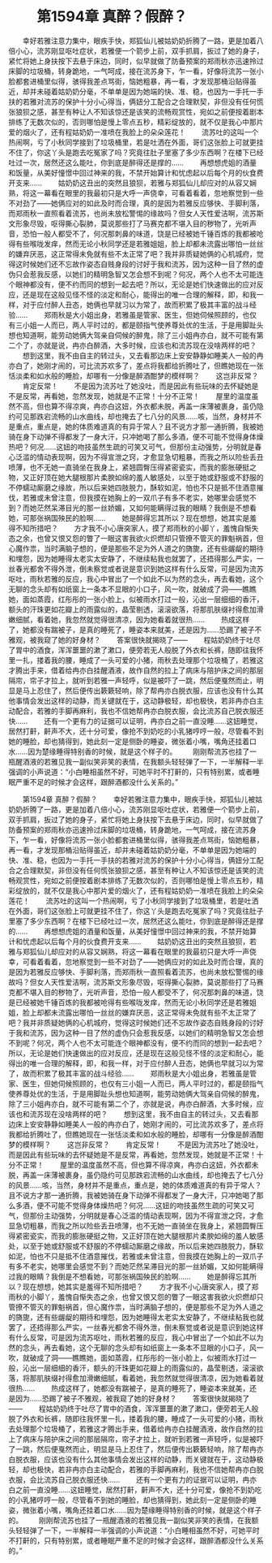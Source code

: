 # 　　第1594章 真醉？假醉？
　　幸好若雅注意力集中，眼疾手快，郑狐仙儿被姑奶奶折腾了一路，更是加着八倍小心，流苏刚显呕吐症状，若雅便一个箭步上前，双手抓肩，扳过了她的身子，紧忙将她上身扶按下去悬于床边，同时，似早就做了防备预案的郑雨秋亦迅速拎过床脚的垃圾桶，转身跪地，一气呵成，接在流苏身下，乍一看，好像将流苏一张小脸都套进桶里似得，骇得我差点骂街，恼她粗暴，再一看，才发现那桶沿贴得虽近，却并未碰着姑奶奶分毫，不单单是因为她端的快、准、稳，也因为一手托一手扶的若雅对流苏的保护十分小心得当，俩妞分工配合之合理默契，非但没有任何慌张狼狈之感，甚至有种让人不知该惊还是该笑的流畅观赏性，宛如之前便按着剧本排练了无数次似的，否则哪怕是慢上零点五秒，精彩绽放的，就不仅是我心中那片爱的烟火了，还有程姑奶奶一准喷在我脸上的朵朵莲花！
　　流苏吐的这叫一个热闹啊，亏了小秋同学接到了垃圾桶里，若是吐洒在外面，哥们这张脸上可就更挂不住了，你这丫头是跑去吃冤家了吗？究竟往肚子里塞了多少东西啊？在楼下已经吐过一次，居然还这么能吐，你到底是醉得还是撑的……
　　再想想虎姐的酒量和饭量，从美好憧憬中回过神来的我，不禁开始算计和忧虑起以后每个月的伙食费开支来……
　　姑奶奶这丑出的突然且狼狈，若雅与郑狐仙儿却应对的从容又娴熟，将这一幕看在眼里的我最初只是大呼一声侥幸，可看着看着，忽地察觉到一些不对劲了——她俩应对的如此及时而合理，真的是因为若雅反应够快、手脚利落，而郑雨秋一直照看着流苏，也尚未放松警惕的缘故吗？但女人天性爱洁啊，流苏斯文形象尽毁，呕得撕心裂肺，莫说那些打了马赛克都不堪入目的秽物了，光听声音，恐怕一般人都受不了，何况那刺鼻的味道，饶是已经被她千锤百炼的我都被呛得有些喉咙发痒，然而无论小秋同学还是若雅姐姐，脸上却都未流露出哪怕一丝丝的嫌弃厌恶，这正常得未免就有些不太正常了吧？我并非质疑她俩的心机城府，觉得这时候她们还不忘故作姿态自贱身段的讨好于我和流苏，因为这种一目了然的虚伪只会惹我反感，以她们的精明急智又怎会想不到呢？何况，两个人也不太可能连个眼神都没有，便不约而同的想到一起去吧？所以，无论是她们快速做出的应对反应，还是现在这般见怪不怪的淡定和耐心，能得出的唯一合理的解释，即，和我一样，对于应付醉人丑态，她俩也早就习以为常了，故而积累了极其丰富的战斗经验……
　　郑雨秋是大小姐出身，若雅虽是管家、医生，但她伺候照顾的，也仅有三小姐一人而已，两人平时过的，都是颐指气使养尊处优的生活，于是用脚趾头想也知道啊，能劳动她俩大驾亲自伺候的醉鬼，除了三小姐冉亦白，就不可能有第二个了，亦就是说，冉亦白醉酒，大多时候，应该也和流苏现在没啥两样的吧？
　　想到这里，我不由自主的转过头，又去看那边床上安安静静如睡美人一般的冉亦白了，她刚才闹的，可比流苏欢多了，差点将我都给折腾吐了，但瞧她现在一张恬淡柔和如水般的睡脸，却哪有一分像是醉酒酣梦的模样啊？
　　这岂非反常？
　　肯定反常！
　　不是因为流苏吐了她没吐，而是因此有些玩味的去怀疑她是不是反常，再看她，忽然发现，她就是不正常！十分不正常！
　　屋里的温度虽然不高，但也算不得凉爽，冉亦白这妞，外衣都未脱，再盖一床薄被裹身，虽仍隐约可见那跌宕流畅的山水曲线，却也掩去了七八分的风景……咳，当然，身材并不是重点，重点是，她的体质难道真的有异于常人？且不说方才那一通折腾，我被她骑在身下动弹不得都发了一身大汗，只冲她喝了那么多酒，便不可能不觉得身体燥热吧？何况……这妞的吻技虽然生疏的可笑又可气，但那份主动强势，分明就是春心泛滥的情动表现啊，因为不得宣泄之窍，才愈显急切粗暴，而我之所以险些丢丑喷薄，也不无她一直骑坐在我身上，紧翘圆臀压得紧密瓷实，而我的膨胀硬挺之物，又正好顶在她大腿根那片柔腴如绵的羞人敏感处，以至于她或舒服或不舒服的不停蠕动厮磨之缘故，所以后来她四肢脱力，酥软如泥，怕也不只是抵不住酒意摧伐，若雅或未曾注意，但我摸在她胸上的一双爪子有多不老实，她哪里会感觉不到？而她茫然呆滞目光的那一丝娇媚，又如何能瞒得过我的眼睛？我倒是不想看她，可那张祸国殃民的脸啊……
　　她是醉得忘其所以？现在想想，她其实是羞得不知所措吧？
　　方才我不小心唐突家人，摸了郑雨秋的小脚丫，羞愧自惭失态之余，也曾又恨又怨的瞥了一眼这害我欲火炽燃却只管撩不管灭的罪魁祸首，但心魔作祟，当时满脑子想的，便是那些不足为外人道之的旖旎，还有些龌龊的期待和埋怨，因为她睡得太老实太安静了，不继续粘我也就罢了，还捂得那么严实，一丝春光都舍不得外泄，倒未察觉或者说是意识到她这样有什么反常，可是因为流苏呕吐，雨秋若雅的反应，我心中冒出了一个如此不以为然的念头，再去看她，这个无聊的念头却有如纸窗上一条本不显眼的小口子，风一吹，就破成了洞——瞧瞧她，面如蒸霞，红彤彤的一张小脸上，似被雨水打过一般，沁出一层细细的香汗，额头的汗珠更如花瓣上的雨露似的，晶莹剔透，滚滚欲落，将那肌肤缀衬得愈加滑嫩细腻，看着她，我忽然就觉得很清凉，因为她看着就很热……
　　热成这样了，她都没有踹被子，是真的睡死了，睡姿本来就美，还是因为……恐踢了被子不雅观，被我窥了她的好身材？
　　答案很快就揭晓了——
　　程姑奶奶终于吐尽了胃中的酒食，浑浑噩噩的漱了漱口，便旁若无人般脱了外衣和长裤，随即往我怀里一扎，搂着我的腰，睡成了一头可爱的小猪，雨秋去处理那个垃圾桶了，若雅这才腾出手来，借着给冉亦白挂醒酒液，故作自然的拉上了病床与陪护床之间的那层隔帘，帘子才拉上，就听到若雅一声轻呼，似是被吓了一跳，然后便戛然而止，明显是马上忍住了，然后便传出簌簌轻响，除了帮冉亦白脱衣服，应该也没有什么其他事情会发出这样的动静，而关键就在于，这动静极轻，却也极快，若非冉亦白主动配合，若雅的手脚再麻利，我也不信她帮冉亦白脱衣服，会比流苏自己脱衣服还快……
　　还有一个更有力的证据可以证明，冉亦白之前一直没睡……这妞睡觉，居然打鼾，鼾声不大，还十分可爱，像抢不到奶吃的小乳猪哼哼一般，尽管看不到她的睡脸，却也猜得到，她此刻一定是侧卧的睡姿，微张着小嘴，嘴角还挂着口水……因为楚缘睡得特别香的时候，就是这个样子的。
　　刚刚帮流苏也挂了一瓶醒酒液的若雅见我一副似笑非笑的表情，在我额头轻轻弹了一下，一半解释一半强调的小声说道：“小白睡相虽然不好，可她平时不打鼾的，只有特别累，或者睡眠严重不足的时候才会这样，跟醉酒都没什么关系的。”

　　第1594章 真醉？假醉？
　　幸好若雅注意力集中，眼疾手快，郑狐仙儿被姑奶奶折腾了一路，更是加着八倍小心，流苏刚显呕吐症状，若雅便一个箭步上前，双手抓肩，扳过了她的身子，紧忙将她上身扶按下去悬于床边，同时，似早就做了防备预案的郑雨秋亦迅速拎过床脚的垃圾桶，转身跪地，一气呵成，接在流苏身下，乍一看，好像将流苏一张小脸都套进桶里似得，骇得我差点骂街，恼她粗暴，再一看，才发现那桶沿贴得虽近，却并未碰着姑奶奶分毫，不单单是因为她端的快、准、稳，也因为一手托一手扶的若雅对流苏的保护十分小心得当，俩妞分工配合之合理默契，非但没有任何慌张狼狈之感，甚至有种让人不知该惊还是该笑的流畅观赏性，宛如之前便按着剧本排练了无数次似的，否则哪怕是慢上零点五秒，精彩绽放的，就不仅是我心中那片爱的烟火了，还有程姑奶奶一准喷在我脸上的朵朵莲花！
　　流苏吐的这叫一个热闹啊，亏了小秋同学接到了垃圾桶里，若是吐洒在外面，哥们这张脸上可就更挂不住了，你这丫头是跑去吃冤家了吗？究竟往肚子里塞了多少东西啊？在楼下已经吐过一次，居然还这么能吐，你到底是醉得还是撑的……
　　再想想虎姐的酒量和饭量，从美好憧憬中回过神来的我，不禁开始算计和忧虑起以后每个月的伙食费开支来……
　　姑奶奶这丑出的突然且狼狈，若雅与郑狐仙儿却应对的从容又娴熟，将这一幕看在眼里的我最初只是大呼一声侥幸，可看着看着，忽地察觉到一些不对劲了——她俩应对的如此及时而合理，真的是因为若雅反应够快、手脚利落，而郑雨秋一直照看着流苏，也尚未放松警惕的缘故吗？但女人天性爱洁啊，流苏斯文形象尽毁，呕得撕心裂肺，莫说那些打了马赛克都不堪入目的秽物了，光听声音，恐怕一般人都受不了，何况那刺鼻的味道，饶是已经被她千锤百炼的我都被呛得有些喉咙发痒，然而无论小秋同学还是若雅姐姐，脸上却都未流露出哪怕一丝丝的嫌弃厌恶，这正常得未免就有些不太正常了吧？我并非质疑她俩的心机城府，觉得这时候她们还不忘故作姿态自贱身段的讨好于我和流苏，因为这种一目了然的虚伪只会惹我反感，以她们的精明急智又怎会想不到呢？何况，两个人也不太可能连个眼神都没有，便不约而同的想到一起去吧？所以，无论是她们快速做出的应对反应，还是现在这般见怪不怪的淡定和耐心，能得出的唯一合理的解释，即，和我一样，对于应付醉人丑态，她俩也早就习以为常了，故而积累了极其丰富的战斗经验……
　　郑雨秋是大小姐出身，若雅虽是管家、医生，但她伺候照顾的，也仅有三小姐一人而已，两人平时过的，都是颐指气使养尊处优的生活，于是用脚趾头想也知道啊，能劳动她俩大驾亲自伺候的醉鬼，除了三小姐冉亦白，就不可能有第二个了，亦就是说，冉亦白醉酒，大多时候，应该也和流苏现在没啥两样的吧？
　　想到这里，我不由自主的转过头，又去看那边床上安安静静如睡美人一般的冉亦白了，她刚才闹的，可比流苏欢多了，差点将我都给折腾吐了，但瞧她现在一张恬淡柔和如水般的睡脸，却哪有一分像是醉酒酣梦的模样啊？
　　这岂非反常？
　　肯定反常！
　　不是因为流苏吐了她没吐，而是因此有些玩味的去怀疑她是不是反常，再看她，忽然发现，她就是不正常！十分不正常！
　　屋里的温度虽然不高，但也算不得凉爽，冉亦白这妞，外衣都未脱，再盖一床薄被裹身，虽仍隐约可见那跌宕流畅的山水曲线，却也掩去了七八分的风景……咳，当然，身材并不是重点，重点是，她的体质难道真的有异于常人？且不说方才那一通折腾，我被她骑在身下动弹不得都发了一身大汗，只冲她喝了那么多酒，便不可能不觉得身体燥热吧？何况……这妞的吻技虽然生疏的可笑又可气，但那份主动强势，分明就是春心泛滥的情动表现啊，因为不得宣泄之窍，才愈显急切粗暴，而我之所以险些丢丑喷薄，也不无她一直骑坐在我身上，紧翘圆臀压得紧密瓷实，而我的膨胀硬挺之物，又正好顶在她大腿根那片柔腴如绵的羞人敏感处，以至于她或舒服或不舒服的不停蠕动厮磨之缘故，所以后来她四肢脱力，酥软如泥，怕也不只是抵不住酒意摧伐，若雅或未曾注意，但我摸在她胸上的一双爪子有多不老实，她哪里会感觉不到？而她茫然呆滞目光的那一丝娇媚，又如何能瞒得过我的眼睛？我倒是不想看她，可那张祸国殃民的脸啊……
　　她是醉得忘其所以？现在想想，她其实是羞得不知所措吧？
　　方才我不小心唐突家人，摸了郑雨秋的小脚丫，羞愧自惭失态之余，也曾又恨又怨的瞥了一眼这害我欲火炽燃却只管撩不管灭的罪魁祸首，但心魔作祟，当时满脑子想的，便是那些不足为外人道之的旖旎，还有些龌龊的期待和埋怨，因为她睡得太老实太安静了，不继续粘我也就罢了，还捂得那么严实，一丝春光都舍不得外泄，倒未察觉或者说是意识到她这样有什么反常，可是因为流苏呕吐，雨秋若雅的反应，我心中冒出了一个如此不以为然的念头，再去看她，这个无聊的念头却有如纸窗上一条本不显眼的小口子，风一吹，就破成了洞——瞧瞧她，面如蒸霞，红彤彤的一张小脸上，似被雨水打过一般，沁出一层细细的香汗，额头的汗珠更如花瓣上的雨露似的，晶莹剔透，滚滚欲落，将那肌肤缀衬得愈加滑嫩细腻，看着她，我忽然就觉得很清凉，因为她看着就很热……
　　热成这样了，她都没有踹被子，是真的睡死了，睡姿本来就美，还是因为……恐踢了被子不雅观，被我窥了她的好身材？
　　答案很快就揭晓了——
　　程姑奶奶终于吐尽了胃中的酒食，浑浑噩噩的漱了漱口，便旁若无人般脱了外衣和长裤，随即往我怀里一扎，搂着我的腰，睡成了一头可爱的小猪，雨秋去处理那个垃圾桶了，若雅这才腾出手来，借着给冉亦白挂醒酒液，故作自然的拉上了病床与陪护床之间的那层隔帘，帘子才拉上，就听到若雅一声轻呼，似是被吓了一跳，然后便戛然而止，明显是马上忍住了，然后便传出簌簌轻响，除了帮冉亦白脱衣服，应该也没有什么其他事情会发出这样的动静，而关键就在于，这动静极轻，却也极快，若非冉亦白主动配合，若雅的手脚再麻利，我也不信她帮冉亦白脱衣服，会比流苏自己脱衣服还快……
　　还有一个更有力的证据可以证明，冉亦白之前一直没睡……这妞睡觉，居然打鼾，鼾声不大，还十分可爱，像抢不到奶吃的小乳猪哼哼一般，尽管看不到她的睡脸，却也猜得到，她此刻一定是侧卧的睡姿，微张着小嘴，嘴角还挂着口水……因为楚缘睡得特别香的时候，就是这个样子的。
　　刚刚帮流苏也挂了一瓶醒酒液的若雅见我一副似笑非笑的表情，在我额头轻轻弹了一下，一半解释一半强调的小声说道：“小白睡相虽然不好，可她平时不打鼾的，只有特别累，或者睡眠严重不足的时候才会这样，跟醉酒都没什么关系的。”
